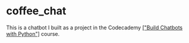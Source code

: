 # coffee_chat

This is a chatbot I built as a project in the Codecademy [["Build Chatbots with Python"]](https://www.codecademy.com/enrolled/paths/build-chatbots-with-python) course.
